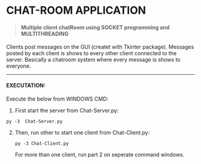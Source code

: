 # CHAT-ROOM APPLICATION
>#### Multiple client chatRoom using SOCKET programming and MULTITHREADING

Clients post messages on the GUI (createt with  Tkinter package). Messages posted
by each client is shows to every other client connected to the server.
Basically a chatroom system where every message is shows to everyone.

----

#### EXECUTATION:

Execute the below from WINDOWS CMD:

1.  First start the server from Chat-Server.py:
   ```
   py -3  Chat-Server.py
   ```
2. Then, run other  to start one client from Chat-Client.py:
   ```
   py -3 Chat-Client.py
   ```
   For more than one client, run part 2 on seperate command windows. 
